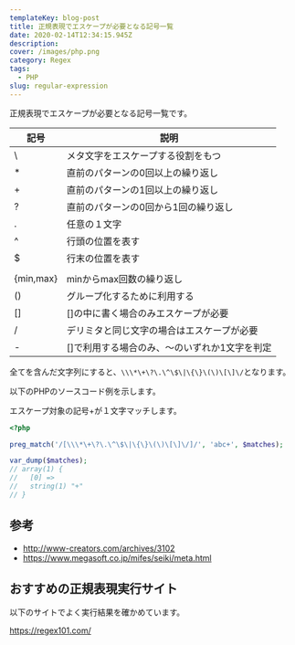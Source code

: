 ```yaml
---
templateKey: blog-post
title: 正規表現でエスケープが必要となる記号一覧
date: 2020-02-14T12:34:15.945Z
description: 
cover: /images/php.png
category: Regex
tags: 
  - PHP
slug: regular-expression
---
```


正規表現でエスケープが必要となる記号一覧です。

|  記号  |  説明  |
| ---- | ---- |
|  \  |  メタ文字をエスケープする役割をもつ  |
|  *  |  直前のパターンの0回以上の繰り返し  |
|  +  |  直前のパターンの1回以上の繰り返し  |
|  ?  |  直前のパターンの0回から1回の繰り返し  |
|  .  |  任意の１文字  |
|  ^ |  行頭の位置を表す  |
|  $  |  行末の位置を表す  |
|  |  |  左右の文字列のいずれか  |
|  {min,max}  |  minからmax回数の繰り返し  |
|  ()  |  グループ化するために利用する  |
|  [] |  []の中に書く場合のみエスケープが必要  |
|  /  |  デリミタと同じ文字の場合はエスケープが必要  |
|  -  |  []で利用する場合のみ、～のいずれか1文字を判定  |

全てを含んだ文字列にすると、`\\\*\+\?\.\^\$\|\{\}\(\)\[\]\/`となります。

以下のPHPのソースコード例を示します。

エスケープ対象の記号+が１文字マッチします。

```php
<?php

preg_match('/[\\\*\+\?\.\^\$\|\{\}\(\)\[\]\/]/', 'abc+', $matches);

var_dump($matches);
// array(1) {
//   [0] =>
//   string(1) "+"
// }
```

## 参考

- <http://www-creators.com/archives/3102>
- <https://www.megasoft.co.jp/mifes/seiki/meta.html>

## おすすめの正規表現実行サイト

以下のサイトでよく実行結果を確かめています。

<https://regex101.com/>
